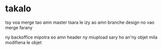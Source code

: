 # takalo
tsy voa merge tao amn master tsara le izy
ao amn branche design no vao merge farany

ny backoffice mipotra eo amn header
ny miupload sary ho an'ny objet mila modifiena le objet
